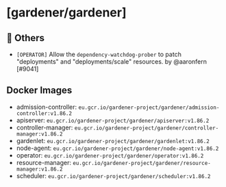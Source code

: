 # [gardener/gardener]

## 🏃 Others

- `[OPERATOR]` Allow the `dependency-watchdog-prober` to patch "deployments" and "deployments/scale" resources. by @aaronfern [#9041]

## Docker Images
- admission-controller: `eu.gcr.io/gardener-project/gardener/admission-controller:v1.86.2`
- apiserver: `eu.gcr.io/gardener-project/gardener/apiserver:v1.86.2`
- controller-manager: `eu.gcr.io/gardener-project/gardener/controller-manager:v1.86.2`
- gardenlet: `eu.gcr.io/gardener-project/gardener/gardenlet:v1.86.2`
- node-agent: `eu.gcr.io/gardener-project/gardener/node-agent:v1.86.2`
- operator: `eu.gcr.io/gardener-project/gardener/operator:v1.86.2`
- resource-manager: `eu.gcr.io/gardener-project/gardener/resource-manager:v1.86.2`
- scheduler: `eu.gcr.io/gardener-project/gardener/scheduler:v1.86.2`
